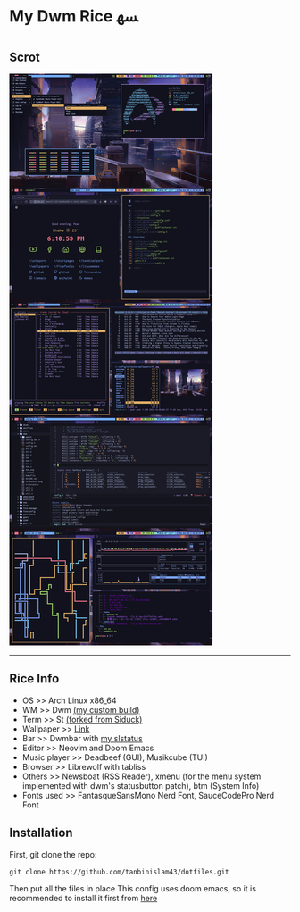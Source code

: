 # My Dwm Rice ﳨ 
## Scrot

![](rice.png)

--- 
## Rice Info

* OS >> Arch Linux x86_64
* WM >> Dwm [(my custom build)](https://github.com/tanbinislam43/dwm)
* Term >> St [(forked from Siduck)](https://github.com/siduck/st)
* Wallpaper >> [Link](https://github.com/TanbinIslam43/collected-wallpapers/blob/main/57.jpg)
* Bar >> Dwmbar with [my slstatus](https://github.com/tanbinislam43/slstatus)
* Editor >> Neovim and Doom Emacs
* Music player >> Deadbeef (GUI), Musikcube (TUI)
* Browser >> Librewolf with tabliss
* Others >> Newsboat (RSS Reader), xmenu (for the menu system implemented with dwm's statusbutton patch), btm (System Info)
* Fonts used >> FantasqueSansMono Nerd Font, SauceCodePro Nerd Font

## Installation

First, git clone the repo:

```
git clone https://github.com/tanbinislam43/dotfiles.git

```
Then put all the files in place
This config uses doom emacs, so it is recommended to install it first from [here](https://github.com/doomemacs/doomemacs)

